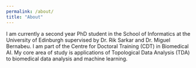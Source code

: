 ```yaml
---
permalink: /about/
title: "About"
---
```

I am currently a second year PhD student in the School of Informatics at the University of Edinburgh supervised by Dr. Rik Sarkar and Dr. Miguel Bernabeu. I am part of the Centre for Doctoral Training (CDT) in Biomedical AI. My core area of study is applications of Topological Data Analysis (TDA) to biomedical data analysis and machine learning.


